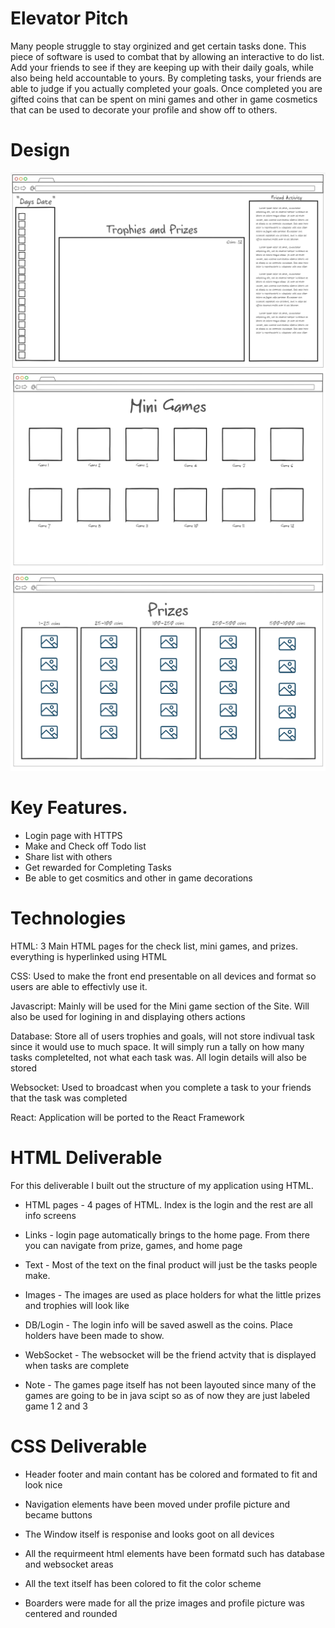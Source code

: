 # Elevator Pitch

 Many people struggle to stay orginized and get certain tasks done. This piece of software is used to combat that by allowing an interactive to do list. Add your friends to see if they are keeping up with their daily goals, while also being held accountable to yours. By completing tasks, your friends are able to judge if you actually completed your goals. Once completed you are gifted coins that can be spent on mini games and other in game cosmetics that can be used to decorate your profile and show off to others.


# Design 
![Alt text](pictures/HomePage.png)
![Alt text](pictures/MiniGames.png)
![Alt text](pictures/Prizes.png)











# Key Features.
* Login page with HTTPS
* Make and Check off Todo list
* Share list with others
* Get rewarded for Completing Tasks
* Be able to get cosmitics and other in game decorations





# Technologies 

HTML: 3 Main HTML pages for the check list, mini games, and prizes. everything is hyperlinked using HTML

CSS: Used to make the front end presentable on all devices and format so users are able to effectivly use it. 

Javascript: Mainly will be used for the Mini game section of the Site. Will also be used for logining in and displaying others actions

Database: Store all of users trophies and goals, will not store indivual task since it would use to much space. It will simply run a tally on how many tasks completelted, not what each task was.  All login details will also be stored

Websocket: Used to broadcast when you complete a task to your friends that the task was completed 

React: Application will be ported to the React Framework

# HTML Deliverable 
For this deliverable I built out the structure of my application using HTML.

* HTML pages - 4 pages of HTML. Index is the login and the rest are all info screens 
* Links - login page automatically brings to the home page. From there you can navigate from prize, games, and home page
* Text - Most of the text on the final product will just be the tasks people make.
* Images - The images are used as place holders for what the little prizes and trophies will look like
* DB/Login - The login info will be saved aswell as the coins. Place holders have been made to show.
* WebSocket - The websocket will be the friend actvity that is displayed when tasks are complete

* Note - The games page itself has not been layouted since many of the games are going to be in java scipt so as of now they are just labeled game 1 2 and 3



# CSS Deliverable 

* Header footer and main contant has be colored and formated to fit and look nice

* Navigation elements have been moved under profile picture and became buttons

* The Window itself is responise and looks goot on all devices 

* All the requirmeent html elements have been formatd such has database and websocket areas

* All the text itself has been colored to fit the color scheme

* Boarders were made for all the prize images and profile  picture was centered and rounded